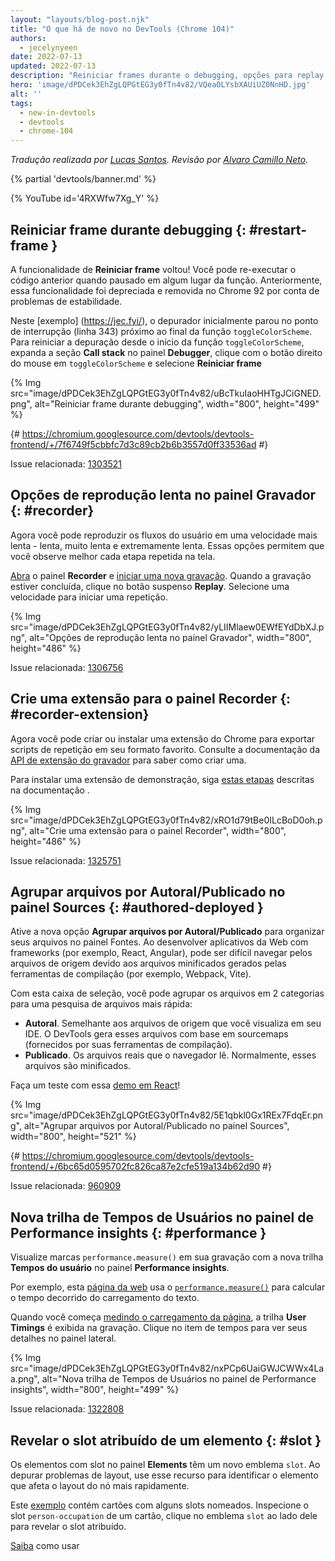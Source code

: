 ```yaml
---
layout: "layouts/blog-post.njk"
title: "O que há de novo no DevTools (Chrome 104)"
authors:
  - jecelynyeen
date: 2022-07-13
updated: 2022-07-13
description: "Reiniciar frames durante o debugging, opções para replay lento no painel de gravação e mais!"
hero: 'image/dPDCek3EhZgLQPGtEG3y0fTn4v82/VQeaOLYsbXAUiUZ0NnHD.jpg'
alt: ''
tags:
  - new-in-devtools
  - devtools
  - chrome-104
---
```


*Tradução realizada por [Lucas Santos](https://lsantos.dev). Revisão por [Alvaro Camillo Neto](https://www.linkedin.com/in/alvarocamillont/).*

{% partial 'devtools/banner.md' %}

{% YouTube id='4RXWfw7Xg_Y' %}

<!-- start: translation instructions -->
<!-- + 1. Remove the "draft: true" tag above when submitting PR -->
<!-- + 2. Provide translations under each of the English commented original content -->
<!-- + 3. Translate the "description" tag above -->
<!-- + 4. Translate all the <img> alt text -->
<!-- + 5. Update the whats-new.md file -->

<!-- ## Restart frame during debugging {: #restart-frame } -->
## Reiniciar frame durante debugging {: #restart-frame }

<!-- The **Restart frame** feature is back! You can re-run the preceding code when paused somewhere in a function. Previously, this feature was deprecated and removed in Chrome 92 due to stability issues.  -->
A funcionalidade de **Reiniciar frame** voltou! Você pode re-executar o código anterior quando pausado em algum lugar da função. Anteriormente, essa funcionalidade foi depreciada e removida no Chrome 92 por conta de problemas de estabilidade.

<!-- In this [example](https://jec.fyi/), the debugger initially paused at the breakpoint (line 343) near the end of the `toggleColorScheme` function. To restart the debugging from the beginning of the `toggleColorScheme` function, expand the **Call stack** section in the **Debugger** pane, right click on `toggleColorScheme` and select **Restart frame**.  -->
Neste [exemplo] (https://jec.fyi/), o depurador inicialmente parou no ponto de interrupção (linha 343) próximo ao final da função `toggleColorScheme`. Para reiniciar a depuração desde o início da função `toggleColorScheme`, expanda a seção **Call stack** no painel **Debugger**, clique com o botão direito do mouse em `toggleColorScheme` e selecione **Reiniciar frame**

{% Img src="image/dPDCek3EhZgLQPGtEG3y0fTn4v82/uBcTkuIaoHHTgJCiGNED.png", alt="Reiniciar frame durante debugging", width="800", height="499" %}

{# https://chromium.googlesource.com/devtools/devtools-frontend/+/7f6749f5cbbfc7d3c89cb2b6b3557d0ff33536ad #}

Issue relacionada: [1303521](https://crbug.com/1303521)


<!-- ## Slow replay options in the Recorder panel {: #recorder } -->
## Opções de reprodução lenta no painel Gravador {: #recorder}

<!-- You can now replay user flows at a slower speed — slow, very slow, and extremely slow. These options let you better observe each step replay on screen. -->
Agora você pode reproduzir os fluxos do usuário em uma velocidade mais lenta - lenta, muito lenta e extremamente lenta. Essas opções permitem que você observe melhor cada etapa repetida na tela.

<!-- [Open](/docs/devtools/recorder/#open) the **Recorder** panel and [start a new recording](/docs/devtools/recorder/#record). Once the recording is done, click on the **Replay** dropdown button. Select a speed to start a replay. -->
[Abra](/docs/devtools/recorder/#open) o painel **Recorder** e [iniciar uma nova gravação](/docs/devtools/recorder/#record). Quando a gravação estiver concluída, clique no botão suspenso **Replay**. Selecione uma velocidade para iniciar uma repetição.

{% Img src="image/dPDCek3EhZgLQPGtEG3y0fTn4v82/yLIIMlaew0EWfEYdDbXJ.png", alt="Opções de reprodução lenta no painel Gravador", width="800", height="486" %}

Issue relacionada: [1306756](https://crbug.com/1306756)


<!-- ## Build an extension for the Recorder panel {: #recorder-extension } -->
## Crie uma extensão para o painel Recorder {: #recorder-extension}

<!-- You can now build or install a Chrome extension to export replay scripts in your favorite format. See [Recorder extension API](/docs/extensions/reference/devtools_recorder/) documentation to learn how to build one. -->
Agora você pode criar ou instalar uma extensão do Chrome para exportar scripts de repetição em seu formato favorito. Consulte a documentação da [API de extensão do gravador](/docs/extensions/reference/devtools_recorder/) para saber como criar uma.

<!-- To install a demo extension, follow [these steps](https://github.com/puppeteer/replay#create-a-chrome-extension-for-recorder-available-from-chrome-104-onwards) outlined in the documentation.  -->
Para instalar uma extensão de demonstração, siga [estas etapas](https://github.com/puppeteer/replay#create-a-chrome-extension-for-recorder-available-from-chrome-104-onwards) descritas na documentação .

{% Img src="image/dPDCek3EhZgLQPGtEG3y0fTn4v82/xRO1d79tBe0ILcBoD0oh.png", alt="Crie uma extensão para o painel Recorder", width="800", height="486" %}

Issue relacionada: [1325751](https://crbug.com/1325751)


<!-- ## Group files by Authored / Deployed in the Sources panel {: #authored-deployed } -->
## Agrupar arquivos por Autoral/Publicado no painel Sources {: #authored-deployed }

<!-- Enable the new **Group files by Authored / Deployed** option to organize your files in the Sources panel. When developing web applications with frameworks (for example, React, Angular), it can be difficult to navigate the source files due to the minified files generated by the build tools (for example, Webpack, Vite).  -->
Ative a nova opção **Agrupar arquivos por Autoral/Publicado** para organizar seus arquivos no painel Fontes. Ao desenvolver aplicativos da Web com frameworks (por exemplo, React, Angular), pode ser difícil navegar pelos arquivos de origem devido aos arquivos minificados gerados pelas ferramentas de compilação (por exemplo, Webpack, Vite).

<!-- With this checkbox, you can group files into 2 categories for quicker file search: -->
Com esta caixa de seleção, você pode agrupar os arquivos em 2 categorias para uma pesquisa de arquivos mais rápida:

<!-- - **Authored**. Similar to the source files you view in your IDE. DevTools generates these files based on sourcemaps (provided by your build tools).
- **Deployed**. The actual files that the browser reads. Usually these files are minified. -->
- **Autoral**. Semelhante aos arquivos de origem que você visualiza em seu IDE. O DevTools gera esses arquivos com base em sourcemaps (fornecidos por suas ferramentas de compilação).
- **Publicado**. Os arquivos reais que o navegador lê. Normalmente, esses arquivos são minificados.

<!-- Try it yourself with this [React demo](https://reactjs.org/)! -->
Faça um teste com essa [demo em React](https://reactjs.org/)!

{% Img src="image/dPDCek3EhZgLQPGtEG3y0fTn4v82/5E1qbkl0Gx1REx7FdqEr.png", alt="Agrupar arquivos por Autoral/Publicado no painel Sources", width="800", height="521" %}

{# https://chromium.googlesource.com/devtools/devtools-frontend/+/6bc65d0595702fc826ca87e2cfe519a134b62d90 #}
 
Issue relacionada: [960909](https://crbug.com/960909)


<!-- ## New User Timings track in the Performance insights panel {: #performance } -->
## Nova trilha de Tempos de Usuários no painel de Performance insights {: #performance }

<!-- Visualize `performance.measure()` marks in your recording with the new **User Timings** track in the **Performance insights** panel. -->
Visualize marcas `performance.measure()` em sua gravação com a nova trilha **Tempos do usuário** no painel **Performance insights**.

<!-- For example, this [web page](https://jec.fyi/demo/perf-measure) uses the [`performance.measure()`](https://web.dev/usertiming/#calculating-measurements-with-measure()) method to calculate the elapsed time of text loading. -->
Por exemplo, esta [página da web](https://jec.fyi/demo/perf-measure) usa o [`performance.measure()`](https://web.dev/usertiming/#calculating-measurements-with-measure()) para calcular o tempo decorrido do carregamento do texto.

<!-- When you start [measuring the page load](/docs/devtools/performance-insights/#record), the **User Timings** track shows in the recording. Click on the timings item to view its details on the side pane. -->
Quando você começa [medindo o carregamento da página](/docs/devtools/performance-insights/#record), a trilha **User Timings** é exibida na gravação. Clique no item de tempos para ver seus detalhes no painel lateral.

{% Img src="image/dPDCek3EhZgLQPGtEG3y0fTn4v82/nxPCp6UaiGWJCWWx4Laa.png", alt="Nova trilha de Tempos de Usuários no painel de Performance insights", width="800", height="499" %}

Issue relacionada: [1322808](https://crbug.com/1322808)

 
<!-- ## Reveal assigned slot of an element {: #slot } -->
## Revelar o slot atribuído de um elemento {: #slot }

<!-- Slotted elements in the **Elements** panel have a new `slot` badge. When debugging layout issues, use this feature to identify the element which affects the node's layout quicker.  -->
Os elementos com slot no painel **Elements** têm um novo emblema `slot`. Ao depurar problemas de layout, use esse recurso para identificar o elemento que afeta o layout do nó mais rapidamente.

<!-- This [example](https://mdn.github.io/web-components-examples/slotted-pseudo-element/) contains cards with a few named slots. Inspect the `person-occupation` slot of a card, click the `slot` badge next to it to reveal its assigned slot. -->
Este [exemplo](https://mdn.github.io/web-components-examples/slotted-pseudo-element/) contém cartões com alguns slots nomeados. Inspecione o slot `person-occupation` de um cartão, clique no emblema `slot` ao lado dele para revelar o slot atribuído.

<!-- [Learn](https://developer.mozilla.org/docs/Web/Web_Components/Using_templates_and_slots) how to use [<template>](https://developer.mozilla.org/docs/Web/HTML/Element/template) and [<slot>](https://developer.mozilla.org/docs/Web/HTML/Element/slot) elements to create a flexible template that can then be used to populate the shadow DOM of a web component. -->
[Saiba](https://developer.mozilla.org/docs/Web/Web_Components/Using_templates_and_slots) como usar [<template>](https://developer.mozilla.org/docs/Web/HTML/Element/template) e [<slot>](https://developer.mozilla.org/docs/Web/HTML/Element/slot) para criar um modelo flexível que pode ser usado para preencher o shadow DOM de um componente da web.
  
{% Img src="image/dPDCek3EhZgLQPGtEG3y0fTn4v82/7uQGHp9WoMCG1RIAkgIF.png", alt="Revelar o slot atribuído de um elemento", width="800", height="486" %}

{# https://chromium.googlesource.com/devtools/devtools-frontend/+/164e238dabefc08018318a981131eedf2e81736b #}

Issue relacionada: [1018906](https://crbug.com/1018906)


<!-- ## Simulate hardware concurrency for Performance recordings {: #simulate } -->
## Simular a concorrência de hardware para gravações de desempenho {: #simulate }

<!-- The new **Hardware concurrency** setting in the **Performance** panel allows developers to configure the value reported by `navigator.hardwareConcurrency`. -->
 A nova configuração **Concorrência de hardware** no painel **Desempenho** permite que os desenvolvedores configurem o valor relatado por `navigator.hardwareConcurrency`.
  
<!-- Some applications use `navigator.hardwareConcurrency` to control the degree of parallelism of their application, for example, to control Emscripten pthread pool size. With this feature, developers can test their application performance with different core counts. -->
Alguns aplicativos usam `navigator.hardwareConcurrency` para controlar o grau de paralelismo de seu aplicativo, por exemplo, para controlar o tamanho do pool de pthreads do Emscripten. Com esse recurso, os desenvolvedores podem testar o desempenho de seus aplicativos com diferentes contagens de núcleos.
  
{% Img src="image/dPDCek3EhZgLQPGtEG3y0fTn4v82/PyykGRv29FZbBKJAwWOW.png", alt="Simular a concorrência de hardware para gravações de desempenho", width="800", height="536" %}

{# https://chromium.googlesource.com/devtools/devtools-frontend/+/b26de259d74a45e700d989ad9178c5e3a8b73145 #}
 
Issue relacionada: [1297439](https://crbug.com/1297439)


<!-- ## Preview non-color value when autocompleting CSS variables {: #css-var } -->
## Visualize valores de non-color ao preencher automaticamente as variáveis CSS {: #css-var }
  
<!-- When autocompleting CSS variables, DevTools now populates the non-color variable with a meaningful value so that you can preview what kind of change the value will have on the node. -->
Ao preencher automaticamente as variáveis CSS, o DevTools agora preenche a variável non-color com um valor significativo para que você possa visualizar que tipo de alteração o valor terá no nó.
  
{% Img src="image/dPDCek3EhZgLQPGtEG3y0fTn4v82/V4slwNtX9HwLPdAyr8JF.png", alt="Visualize valores de non-color ao preencher automaticamente as variáveis CSS", width="800", height="431" %}

{# https://chromium.googlesource.com/devtools/devtools-frontend/+/977cc58cb5654a2b68142ef8ac1b3f9ac2822694 #}

Issue relacionada: [1285091](https://crbug.com/1285091)

        
<!-- ## Identify blocking frames in the Back/forward cache pane {: #bfcache } -->
## Identifique os quadros de bloqueio no painel de Back/forward cache {: #bfcache }
  
<!-- The [Back/forward cache](/docs/devtools/application/back-forward-cache/) pane in the **Application** panel has new **frames** section to help you identify blocking frames that may be preventing the page from being eligible for bfcache. -->
O painel [Back/forward cache](/docs/devtools/application/back-forward-cache/) no painel **Application** tem uma nova seção **frames** para te ajudar a identificar os frames que podem estar impedindo a página de ser elegível para bfcache.
  
{% Img src="image/dPDCek3EhZgLQPGtEG3y0fTn4v82/UaRYEoYYoXhjSIn9seYK.png", alt="Identifique os quadros de bloqueio no painel de Back/forward cache", width="800", height="486" %}
 
{# https://chromium.googlesource.com/devtools/devtools-frontend/+/897799b24fff0639d483111dd2d957288ba2bd06 #}
 
Issue relacionada: [1288158](https://crbug.com/1288158) 
 
 
<!-- ## Improved autocomplete suggestions for JavaScript objects {: #autocomplete } -->
## Sugestões de preenchimento automático aprimoradas para objetos JavaScript {: #autocomplete }
  
<!-- The the autocompletion for JavaScript object properties now display based on this order: -->
O preenchimento automático das propriedades do objeto JavaScript agora é exibido com base nesta ordem:
  
<!-- 1. Own enumerable properties
2. Own non-enumerable properties
3. Inherited enumerable properties
4. Inherited non-enumerable properties -->
1. Propriedades enumeráveis próprias
2. Propriedades não enumeráveis próprias
3. Propriedades enumeráveis herdadas
4. Propriedades não enumeráveis herdadas
  
<!-- Previously, developers found it harder to find relevant properties because the suggestion only favored own properties over inherited properties, and all inherited properties were given equal priority. -->
Anteriormente, os devs achavam mais difícil encontrar propriedades relevantes porque a sugestão só favorecia propriedades próprias sobre propriedades herdadas, e todas as propriedades herdadas recebiam a mesma prioridade.
  
{% Img src="image/dPDCek3EhZgLQPGtEG3y0fTn4v82/IvFTcOWrBOTTMRHqn8u4.png", alt="Sugestões de preenchimento automático aprimoradas para objetos JavaScript", width="800", height="563" %}

{# https://chromium.googlesource.com/devtools/devtools-frontend/+/cee5205ae93c95b1dce49e220b9ebfa8c998d5a6 #}
 
Issue relacionada: [1299241](https://crbug.com/1299241)

 
<!-- ## Sourcemaps improvements {: #sourcemaps } -->
## Melhorias em sourcemaps {: #sourcemaps }
  
<!-- Here are a few fixes on sourcemaps to improve the overall debugging experience: -->
Aqui estão algumas melhorias em sourcemaps que melhoram a experiência de debugging no geral:

<!-- - Breakpoints now work in inline `<script>` with sourceURL annotations. -->
- Breakpoints agora funcionam em tags `<script>` inline com anotações sourceURL
<!-- - The debugger now resolves block scoped variables in the **Scope** view with source maps. -->
- O debugger agora resolve variáveis com escopo de bloco na visualização **Escopo** com sourcemaps.
  {% Img src="image/dPDCek3EhZgLQPGtEG3y0fTn4v82/gv9cGnDMF7OVlXPWntII.png", alt="Resolução de variáveis em escopo de bloco", width="800", height="532" %}
<!-- - The debugger now resolves variables in arrow functions in the **Scope** view with source maps. -->
- O depurador agora resolve variáveis em arrow functions na visualização **Escopo** com sourcemaps.
  {% Img src="image/dPDCek3EhZgLQPGtEG3y0fTn4v82/CZk0xjwMQAqknkW5G4Xf.png", alt="Resolução de variáveis em arrow functions", width="800", height="479" %}

Issues relacionadas: [1329113](https://crbug.com/1329113), [1322115](https://crbug.com/1322115)
 
 
<!-- ## Miscellaneous highlights {: #misc } -->
## Outras mudanças {: #misc }
 
<!-- These are some noteworthy fixes in this release: -->
Estas são algumas correções dignas de nota nesta versão:
  
<!-- - Fixed the **Auto-completion** setting for the **Sources** panel. Previously, the auto-complete always on even the setting is disabled. ([1323286](https://crbug.com/1323286)) -->
- Corrigida a configuração **Auto-completar** para o painel **Fontes**. Anteriormente, o preenchimento automático sempre ativado, mesmo que a configuração estivesse desabilitada. ([1323286](https://crbug.com/1323286))
<!-- - Updated the **Manifest** tab in the **Application** panel to parse the latest color scheme format. ([1318305](https://crbug.com/1318305)) -->
- Atualizada a guia **Manifesto** no painel **Aplicativo** para analisar o formato de esquema de cores mais recente. ([1318305](https://crbug.com/1318305))
<!-- - Improved the suggestions for the `<script async>` rendering blocking issues in the **Performance insights** panel. Previously,  DevTools suggested to `add async attribute to the script tag` even though the script is already marked as async. ([1334096](https://crbug.com/1334096)) -->
- Melhorias nas sugestões para os problemas de bloqueio de renderização `<script async>` no painel **Percepções de desempenho**. Anteriormente, o DevTools sugeria `adicionar atributo assíncrono à tag do script` mesmo que o script já estivesse marcado como assíncrono. ([1334096](https://crbug.com/1334096))
<!-- - The **Performance insights** panel now detects iframes as potential causes for layout shifts. You can view the iframe details in the **Details** pane. ([1328873](https://crbug.com/1328873)) -->
- O painel **Performance insights** agora detecta iframes como possíveis causas para mudanças de layout. Você pode visualizar os detalhes do iframe no painel **Detalhes**. ([1328873](https://crbug.com/1328873))
<!-- - When [open file](/docs/devtools/resources/#open) in the **Command menu**, the authored files (files generated by sourcemaps) are now ranked higher so they appear above similarly named deployed scripts. ([1312929](https://crbug.com/1312929))  -->
- Quando [abrir um arquivo](/docs/devtools/resources/#open) no **Menu Command**, os arquivos de autoria (arquivos gerados por sourcemaps) agora são classificados mais no alto para que apareçam acima de scripts publicados com nomes semelhantes. ([1312929](https://crbug.com/1312929))
  
{% partial 'devtools/reach-out.md' %}
{% partial 'devtools/whats-new.md' %}
